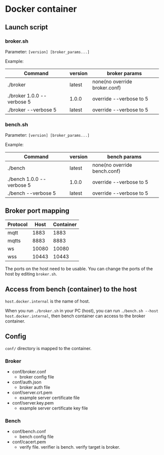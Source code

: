 # Docker container

## Launch script

### broker.sh

Parameter: `[version] [broker_params...]`

Example:

Command|version|broker params
---|---|---
./broker|latest|none(no override broker.conf)
./broker 1.0.0 --verbose 5|1.0.0|override --verbose to 5
./broker --verbose 5|latest|override --verbose to 5

### bench.sh

Parameter: `[version] [broker_params...]`

Example:

Command|version|bench params
---|---|---
./bench|latest|none(no override bench.conf)
./bench 1.0.0 --verbose 5|1.0.0|override --verbose to 5
./bench --verbose 5|latest|override --verbose to 5

## Broker port mapping

Protocol | Host | Container
---|---|---
mqtt|1883|1883
mqtts|8883|8883
ws|10080|10080
wss|10443|10443

The ports on the host need to be usable.
You can change the ports of the host by editing `broker.sh`.

## Access from bench (container) to the host

`host.docker.internal` is the name of host.

When you run `./broker.sh` in your PC (host), you can run `./bench.sh --host host.docker.internal`, then bench container can access to the broker container.

## Config

`conf/` directory is mapped to the container.

### Broker

- conf/broker.conf
  - broker config file
- conf/auth.json
  - broker auth file
- conf/server.crt.pem
  - example server certificate file
- conf/server.key.pem
  - example server certificate key file

### Bench

- conf/bench.conf
  - bench config file
- conf/cacert.pem
  - verify file. verifier is bench. verify target is broker.
